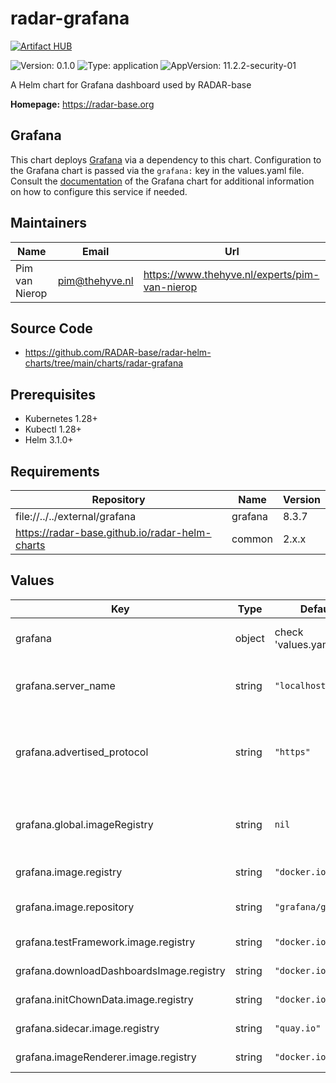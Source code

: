 

# radar-grafana
[![Artifact HUB](https://img.shields.io/endpoint?url=https://artifacthub.io/badge/repository/radar-grafana)](https://artifacthub.io/packages/helm/radar-base/radar-grafana)

![Version: 0.1.0](https://img.shields.io/badge/Version-0.1.0-informational?style=flat-square) ![Type: application](https://img.shields.io/badge/Type-application-informational?style=flat-square) ![AppVersion: 11.2.2-security-01](https://img.shields.io/badge/AppVersion-11.2.2--security--01-informational?style=flat-square)

A Helm chart for Grafana dashboard used by RADAR-base

**Homepage:** <https://radar-base.org>

## Grafana

This chart deploys [Grafana](https://grafana.com/) via a dependency to this chart. Configuration to the Grafana chart is passed via the `grafana:` key in the
values.yaml file. Consult the [documentation](https://artifacthub.io/packages/helm/grafana/grafana) of the Grafana chart
for additional information on how to configure this service if needed.

## Maintainers

| Name | Email | Url |
| ---- | ------ | --- |
| Pim van Nierop | <pim@thehyve.nl> | <https://www.thehyve.nl/experts/pim-van-nierop> |

## Source Code

* <https://github.com/RADAR-base/radar-helm-charts/tree/main/charts/radar-grafana>

## Prerequisites
* Kubernetes 1.28+
* Kubectl 1.28+
* Helm 3.1.0+

## Requirements

| Repository | Name | Version |
|------------|------|---------|
| file://../../external/grafana | grafana | 8.3.7 |
| https://radar-base.github.io/radar-helm-charts | common | 2.x.x |

## Values

| Key | Type | Default | Description |
|-----|------|---------|-------------|
| grafana | object | check 'values.yaml' | Grafana Helm Chart configuration |
| grafana.server_name | string | `"localhost"` | Hostname for the Grafana service |
| grafana.advertised_protocol | string | `"https"` | Protocol for the Grafana service (allowed values: http, https) |
| grafana.global.imageRegistry | string | `nil` | Overrides the Docker registry globally for all images |
| grafana.image.registry | string | `"docker.io"` | The Docker registry |
| grafana.image.repository | string | `"grafana/grafana"` | Docker image repository |
| grafana.testFramework.image.registry | string | `"docker.io"` | The Docker registry |
| grafana.downloadDashboardsImage.registry | string | `"docker.io"` | The Docker registry |
| grafana.initChownData.image.registry | string | `"docker.io"` | The Docker registry |
| grafana.sidecar.image.registry | string | `"quay.io"` | The Docker registry |
| grafana.imageRenderer.image.registry | string | `"docker.io"` | The Docker registry |
